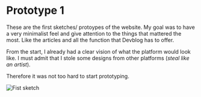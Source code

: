 # Prototype 1

These are the first sketches/ protoypes of the website. My goal was to have a very minimalist feel and give attention to the things that mattered the most. Like the articles and all the function that Devblog has to offer.

From the start, I already had a clear vision of what the platform would look like. I must admit that I stole some designs from other platforms (_steal like an artist_). 

Therefore it was not too hard to start prototyping.

![Fist sketch](https://i.imgur.com/fUp7gsP.jpg)